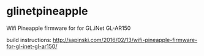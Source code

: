 # glinetpineapple
Wifi Pineapple firmware for for GL.iNet GL-AR150

build instructions: http://sapinski.com/2016/02/13/wifi-pineapple-firmware-for-gl-inet-gl-ar150/

